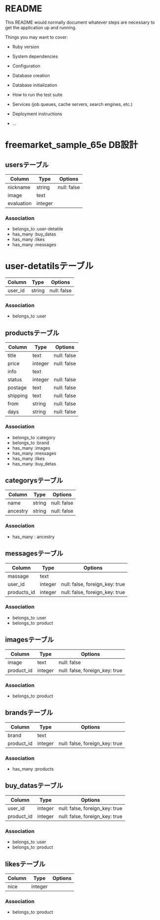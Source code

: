 # README

This README would normally document whatever steps are necessary to get the
application up and running.

Things you may want to cover:

* Ruby version

* System dependencies

* Configuration

* Database creation

* Database initialization

* How to run the test suite

* Services (job queues, cache servers, search engines, etc.)

* Deployment instructions

* ...

# freemarket_sample_65e DB設計

## usersテーブル
|Column|Type|Options|
|------|----|-------|
|nickname|string|null: false|
|image|text||
|evaluation|integer||
### Association
- belongs_to :user-detatile
- has_many :buy_datas
- has_many :likes
- has_many :messages

# user-detatilsテーブル
|Column|Type|Options|
|------|----|-------|
|user_id|string|null: false|
### Association
- belongs_to :user

## productsテーブル
|Column|Type|Options|
|------|----|-------|
|title|text|null: false|
|price|integer|null: false|
|info|text||
|status|integer|null: false|
|postage|text|null: false|
|shipping|text|null: false|
|from|string|null: false|
|days|string|null: false|
### Association
- belongs_to :category
- belongs_to :brand
- has_many :images
- has_many :messages
- has_many :likes
- has_many :buy_detas

## categorysテーブル
|Column|Type|Options|
|------|----|-------|
|name|string|null: false|
|ancestry|string|null: false|
### Association
- has_many : ancestry

## messagesテーブル
|Column|Type|Options|
|------|----|-------|
|massage|text||
|user_id|integer|null: false, foreign_key: true|
|products_id|integer|null: false, foreign_key: true|
### Association
- belongs_to :user
- belongs_to :product

## imagesテーブル
|Column|Type|Options|
|------|----|-------|
|image|text|null: false|
|product_id|integer|null: false, foreign_key: true|
### Association
- belongs_to :product

## brandsテーブル
|Column|Type|Options|
|------|----|-------|
|brand|text||
|product_id|integer|null: false, foreign_key: true|
### Association
- has_many :products

## buy_datasテーブル
|Column|Type|Options|
|------|----|-------|
|user_id|integer|null: false, foreign_key: true|
|product_id|integer|null: false, foreign_key: true|
### Association
- belongs_to :user
- belongs_to :product

## likesテーブル
|Column|Type|Options|
|------|----|-------|
|nice|integer||
### Association
- belongs_to :product